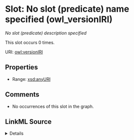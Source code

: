 

# Slot: No slot (predicate) name specified (owl_versionIRI)


_No slot (predicate) description specified_






This slot occurs 0 times.


URI: [owl:versionIRI](http://www.w3.org/2002/07/owl#versionIRI)



<!-- no inheritance hierarchy -->








## Properties

* Range: [xsd:anyURI](http://www.w3.org/2001/XMLSchema#anyURI)





## Comments

* No occurrences of this slot in the graph.



## LinkML Source

<details>

```yaml
name: owl_versionIRI
annotations:
  count:
    tag: count
    value: 0
description: No slot (predicate) description specified
title: No slot (predicate) name specified
comments:
- No occurrences of this slot in the graph.
from_schema: hydrology-kg
rank: 1000
domain: owl_versionIRI
slot_uri: owl:versionIRI
alias: owl_versionIRI
range: uri

```
</details>